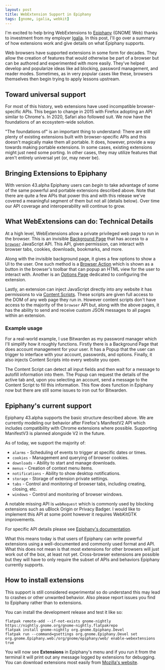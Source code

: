 ```yaml
---
layout: post
title: WebExtension Support in Epiphany
tags: [gnome, igalia, webkit]
---
```


I'm excited to help bring WebExtensions to [Epiphany](https://wiki.gnome.org/action/show/Apps/Web) (GNOME Web) thanks to investment from my employer [Igalia](https://igalia.com). In this post, I'll go over a summary of how extensions work and give details on what Epiphany supports.

<!--more-->

Web browsers have supported extensions in some form for decades. They allow the creation of features that would otherwise be part of a browser but can be authored and experimented with more easily. They’ve helped develop and popularize ideas like ad blocking, password management, and reader modes. Sometimes, as in very popular cases like these, browsers themselves then begin trying to apply lessons upstream.

## Toward universal support

For most of this history, web extensions have used incompatible browser-specific APIs. This began to change in 2015 with Firefox adopting an API similar to Chrome's. In 2020, Safari also followed suit. We now have the foundations of an ecosystem-wide solution.

"The foundations of" is an important thing to understand: There are still plenty of existing extensions built with browser-specific APIs and this doesn't magically make them all portable. It does, however, provide a way towards making portable extensions. In some cases, existing extensions might just need some porting. In other cases, they may utilize features that aren't entirely universal yet (or, may never be).

## Bringing Extensions to Epiphany

With version 43.alpha Epiphany users can *begin* to take advantage of some of the same powerful and portable extensions described above. Note that there are quite a few APIs that power this and with this release we've covered a meaningful segment of them but not all (details below). Over time our API coverage and interoperability will continue to grow.

## What WebExtensions can do: Technical Details

At a high level, WebExtensions allow a private privileged web page to run in the browser. This is an invisible [Background Page](https://developer.mozilla.org/en-US/docs/Mozilla/Add-ons/WebExtensions/manifest.json/background) that has access to a [`browser`](https://developer.mozilla.org/en-US/docs/Mozilla/Add-ons/WebExtensions/Browser_support_for_JavaScript_APIs) JavaScript API. This API, given permission, can interact with browser tabs, cookies, downloads, bookmarks, and more.

Along with the invisible background page, it gives a few options to show a UI to the user. One such method is a [Browser Action](https://developer.mozilla.org/en-US/docs/Mozilla/Add-ons/WebExtensions/manifest.json/browser_action) which is shown as a button in the browser's toolbar that can popup an HTML view for the user to interact with. Another is an [Options Page](https://developer.mozilla.org/en-US/docs/Mozilla/Add-ons/WebExtensions/manifest.json/options_ui) dedicated to configuring the extension.

Lastly, an extension can inject JavaScript directly into any website it has permissions to via [Content Scripts](https://developer.mozilla.org/en-US/docs/Mozilla/Add-ons/WebExtensions/manifest.json/content_scripts). These scripts are given full access to the DOM of any web page they run in. However content scripts don't have access to the majority of the `browser` API but, along with the above pages, it has the ability to send and receive custom JSON messages to all pages within an extension.

### Example usage

For a real-world example, I use Bitwarden as my password manager which I'll simplify how it roughly functions. Firstly there is a Background Page that does account management for your user. It has a Popup that the user can trigger to interface with your account, passwords, and options. Finally, it also injects Content Scripts into every website you open.

The Content Script can detect all input fields and then wait for a message to autofill information into them. The Popup can request the details of the active tab and, upon you selecting an account, send a message to the Content Script to fill this information. This flow does function in Epiphany now but there are still some issues to iron out for Bitwarden.

## Epiphany's current support

Epiphany 43.alpha supports the basic structure described above. We are currently modeling our behavior after Firefox's ManifestV2 API which includes compatibility with Chrome extensions where possible. Supporting ManifestV3 is planned alongside V2 in the future.

As of today, we support the majority of:

- `alarms` - Scheduling of events to trigger at specific dates or times.
- `cookies` - Management and querying of browser cookies.
- `downloads` - Ability to start and manage downloads.
- `menus` - Creation of context menu items.
- `notifications` - Ability to show desktop notifications.
- `storage` - Storage of extension private settings.
- `tabs` - Control and monitoring of browser tabs, including creating, closing, etc.
- `windows` - Control and monitoring of browser windows.

A notable missing API is `webRequest` which is commonly used by blocking extensions such as uBlock Origin or Privacy Badger. I would like to implement this API at some point however it requires WebKitGTK improvements.

For specific API details please see [Epiphany's documentation](https://gitlab.gnome.org/GNOME/epiphany/-/blob/master/src/webextension/README.md).

What this means today is that users of Epiphany can write powerful extensions using a well-documented and commonly used format and API. What this does not mean is that most extensions for other browsers will just work out of the box, at least not yet. Cross-browser extensions are possible but they will have to only require the subset of APIs and behaviors Epiphany currently supports.

## How to install extensions

This support is still considered experimental so do understand this may lead to crashes or other unwanted behavior. Also please report issues you find to Epiphany rather than to extensions.

You can install the development release and test it like so:

```
flatpak remote-add --if-not-exists gnome-nightly https://nightly.gnome.org/gnome-nightly.flatpakrepo
flatpak install gnome-nightly org.gnome.Epiphany.Devel
flatpak run --command=gsettings org.gnome.Epiphany.Devel set org.gnome.Epiphany.web:/org/gnome/epiphany/web/ enable-webextensions true
```

You will now see **Extensions** in Epiphany's menu and if you run it from the terminal it will print out any message logged by extensions for debugging. You can download extensions most easily from [Mozilla's website](https://addons.mozilla.org/en-US/firefox/extensions/).
